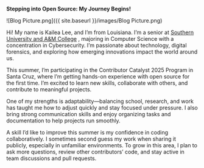 **Stepping into Open Source: My Journey Begins!**

![Blog Picture.png]({{ site.baseurl }}/images/Blog Picture.png)

Hi! My name is Kailea Lee, and I’m from Louisiana. I’m a senior at [Southern University and A&M College](https://www.subr.edu/) , majoring in Computer Science with a concentration in Cybersecurity. I’m passionate about technology, digital forensics, and exploring how emerging innovations impact the world around us.

This summer, I’m participating in the Contributor Catalyst 2025 Program in Santa Cruz, where I’m getting hands-on experience with open source for the first time. I’m excited to learn new skills, collaborate with others, and contribute to meaningful projects.

One of my strengths is adaptability—balancing school, research, and work has taught me how to adjust quickly and stay focused under pressure. I also bring strong communication skills and enjoy organizing tasks and documentation to help projects run smoothly.

A skill I’d like to improve this summer is my confidence in coding collaboratively. I sometimes second guess my work when sharing it publicly, especially in unfamiliar environments. To grow in this area, I plan to ask more questions, review other contributors’ code, and stay active in team discussions and pull requests.
